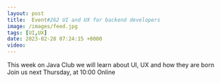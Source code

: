 ```yaml
---
layout: post
title:  Event#262 UI and UX for backend developers
image: /images/feed.jpg
tags: [UI,UX]
date: 2023-02-28 07:24:15 +0000
video: 
---
```


This week on Java Club we will learn about UI, UX and how they are born
Join us next Thursday, at 10:00 Online
